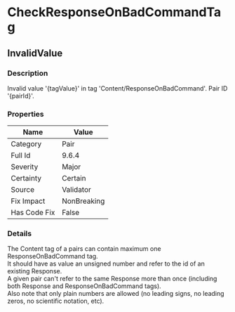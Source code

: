 ﻿---  
uid: Validator_9_6_4  
---

# CheckResponseOnBadCommandTag

## InvalidValue

### Description

Invalid value '{tagValue}' in tag 'Content\/ResponseOnBadCommand'. Pair ID '{pairId}'.

### Properties

| Name         | Value       |
| ------------ | ----------- |
| Category     | Pair        |
| Full Id      | 9.6.4       |
| Severity     | Major       |
| Certainty    | Certain     |
| Source       | Validator   |
| Fix Impact   | NonBreaking |
| Has Code Fix | False       |

### Details

The Content tag of a pairs can contain maximum one ResponseOnBadCommand tag.  
It should have as value an unsigned number and refer to the id of an existing Response.  
A given pair can't refer to the same Response more than once (including both Response and ResponseOnBadCommand tags).  
Also note that only plain numbers are allowed (no leading signs, no leading zeros, no scientific notation, etc).
